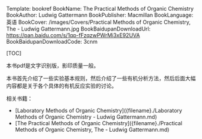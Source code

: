 Template: bookref
BookName: The Practical Methods of Organic Chemistry
BookAuthor: Ludwig Gattermann
BookPublisher: Macmillan
BookLanguage: 英语
BookCover: /images/Covers/Practical Methods of Organic Chemistry, The - Ludwig Gattermann.jpg
BookBaidupanDownloadUrl: https://pan.baidu.com/s/1qp-fFzqzwPWrMi3xE92UVA 
BookBaidupanDownloadCode: 3cnm



[TOC]

本书pdf是文字识别版，影印质量一般。

本书首先介绍了一些实验基本规则，然后介绍了一些有机分析方法，然后后面大幅内容都是关于各个具体的有机反应实验的讨论。

相关书籍：

- [Laboratory Methods of Organic Chemistry]({filename}./Laboratory Methods of Organic Chemistry - Ludwig Gattermann.md)
- [The Practical Methods of Organic Chemistry]({filename}./Practical Methods of Organic Chemistry, The - Ludwig Gattermann.md)

